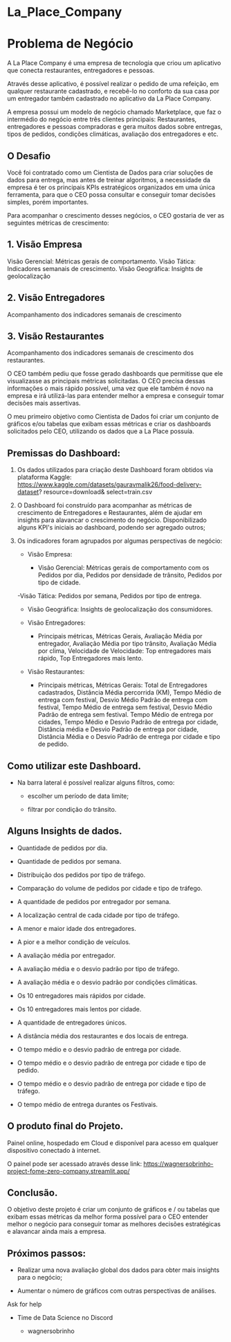 # La_Place_Company

# Problema de Negócio 

 

A La Place Company é uma empresa de tecnologia que criou um aplicativo que conecta restaurantes, entregadores e pessoas. 

Através desse aplicativo, é possível realizar o pedido de uma refeição, em qualquer restaurante cadastrado, e recebê-lo no conforto da sua casa por um entregador também cadastrado no aplicativo da La Place Company.  

A empresa possui um modelo de negócio chamado Marketplace, que faz o intermédio do negócio entre três clientes principais: Restaurantes, entregadores e pessoas compradoras e gera muitos dados sobre entregas, tipos de pedidos, condições climáticas, avaliação dos entregadores e etc.  

     

## O Desafio 

Você foi contratado como um Cientista de Dados para criar soluções de dados para entrega, mas antes de treinar algoritmos, a necessidade da empresa é ter os principais KPIs estratégicos organizados em uma única ferramenta, para que o CEO possa consultar e conseguir tomar decisões simples, porém importantes. 

 Para acompanhar o crescimento desses negócios, o CEO gostaria de ver as seguintes métricas de crescimento: 

  

## 1. Visão Empresa 
 Visão Gerencial: Métricas gerais de comportamento. 
 Visão Tática: Indicadores semanais de crescimento. 
 Visão Geográfica: Insights de geolocalização 

   
## 2. Visão Entregadores 
 Acompanhamento dos indicadores semanais de crescimento   

  
## 3. Visão Restaurantes 
 Acompanhamento dos indicadores semanais de crescimento dos restaurantes. 

    

O CEO também pediu que fosse gerado dashboards que permitisse que ele visualizasse as principais métricas solicitadas. O CEO precisa dessas informações o mais rápido possível, uma vez que ele também é novo na empresa e irá utilizá-las para entender melhor a empresa e conseguir tomar decisões mais assertivas. 

  
O meu primeiro objetivo como Cientista de Dados foi criar um conjunto de gráficos e/ou tabelas que exibam essas métricas e criar os dashboards solicitados pelo CEO, utilizando os dados que a La Place possuía. 

         
 

## Premissas do Dashboard: 

1. Os dados utilizados para criação deste Dashboard foram obtidos via plataforma Kaggle: 
https://www.kaggle.com/datasets/gauravmalik26/food-delivery-dataset? resource=download& select=train.csv 

 
2. O Dashboard foi construído para acompanhar as métricas de crescimento de Entregadores e Restaurantes, além de ajudar em insights para alavancar o crescimento do negócio. Disponibilizado alguns KPI's iniciais ao dashboard, podendo ser agregado outros; 

 
3. Os indicadores foram agrupados por algumas perspectivas de negócio: 

 

	- Visão Empresa: 

      - Visão Gerencial: Métricas gerais de comportamento com os Pedidos por dia, Pedidos por densidade de trânsito, Pedidos por tipo de cidade.  

    -Visão Tática: Pedidos por semana, Pedidos por tipo de entrega. 

      - Visão Geográfica:  Insights de geolocalização dos consumidores. 

  

	- Visão Entregadores: 

      - Principais métricas, Métricas Gerais, Avaliação Média por entregador, Avaliação Média por tipo trânsito, Avaliação Média por clima, Velocidade de Velocidade: Top entregadores mais rápido, Top Entregadores mais lento. 

            

	- Visão Restaurantes: 

       - Principais métricas, Métricas Gerais: Total de Entregadores cadastrados, Distância Média percorrida (KM), Tempo Médio de entrega com festival, Desvio Médio Padrão de entrega com festival, Tempo Médio de entrega sem festival, Desvio Médio Padrão de entrega sem festival. Tempo Médio de entrega por cidades, Tempo Médio e Desvio Padrão de entrega por cidade, Distância média e Desvio Padrão de entrega por cidade, Distância Média e o Desvio Padrão de entrega por cidade e tipo de pedido.     

 

       

## Como utilizar este Dashboard. 

- Na barra lateral é possível realizar alguns filtros, como: 

    - escolher um período de data limite;     

     - filtrar por condição do trânsito. 

       

 

## Alguns Insights de dados. 

- 	Quantidade de pedidos por dia. 

- 	Quantidade de pedidos por semana. 

- 	Distribuição dos pedidos por tipo de tráfego. 

- 	Comparação do volume de pedidos por cidade e tipo de tráfego. 

- 	A quantidade de pedidos por entregador por semana. 

- 	A localização central de cada cidade por tipo de tráfego. 

- 	A menor e maior idade dos entregadores. 

- 	A pior e a melhor condição de veículos. 

- 	A avaliação média por entregador. 

- 	A avaliação média e o desvio padrão por tipo de tráfego. 

- 	A avaliação média e o desvio padrão por condições climáticas. 

- 	Os 10 entregadores mais rápidos por cidade. 

- 	Os 10 entregadores mais lentos por cidade. 

- 	A quantidade de entregadores únicos. 

- 	A distância média dos restaurantes e dos locais de entrega. 

- 	O tempo médio e o desvio padrão de entrega por cidade. 

- 	O tempo médio e o desvio padrão de entrega por cidade e tipo de pedido. 

- 	O tempo médio e o desvio padrão de entrega por cidade e tipo de tráfego. 

- 	O tempo médio de entrega durantes os Festivais. 

 

  

## O produto final do Projeto. 

Painel online, hospedado em Cloud e disponível para acesso em qualquer dispositivo conectado à internet. 

O painel pode ser acessado através desse link: https://wagnersobrinho-project-fome-zero-company.streamlit.app/ 

  

## Conclusão. 

O objetivo deste projeto é criar um conjunto de gráficos e / ou tabelas que exibam essas métricas da melhor forma possível para o CEO entender melhor o negócio para conseguir tomar as melhores decisões estratégicas e alavancar ainda mais a empresa. 

  

## Próximos passos: 
  

- Realizar uma nova avaliação global dos dados para obter mais insights para o negócio; 

- Aumentar o número de gráficos com outras perspectivas de análises. 

             

 

Ask for help 

- Time de Data Science no Discord 

  - wagnersobrinho   
